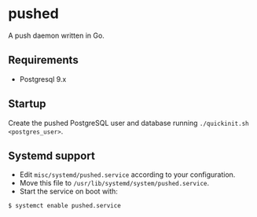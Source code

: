 pushed
=====

A push daemon written in Go.

Requirements
-------------

- Postgresql 9.x

Startup
-------

Create the pushed PostgreSQL user and database running `./quickinit.sh <postgres_user>`.

Systemd support
----------------

- Edit `misc/systemd/pushed.service` according to your configuration.
- Move this file to `/usr/lib/systemd/system/pushed.service`.
- Start the service on boot with:
```sh
$ systemct enable pushed.service
```
